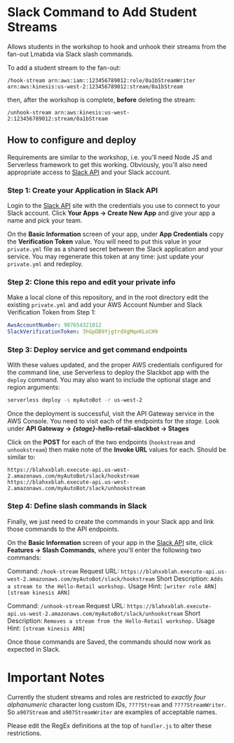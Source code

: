 # Slack Command to Add Student Streams

Allows students in the workshop to hook and unhook their streams from
 the fan-out Lmabda via Slack slash commands.

To add a student stream to the fan-out:

```
/hook-stream arn:aws:iam::123456789012:role/0a1bStreamWriter arn:aws:kinesis:us-west-2:123456789012:stream/0a1bStream
```

then, after the workshop is complete, **before** deleting the stream:

```
/unhook-stream arn:aws:kinesis:us-west-2:123456789012:stream/0a1bStream
```

## How to configure and deploy

Requirements are similar to the workshop, i.e. you'll need Node JS and Serverless framework to get this
 working. Obviously, you'll also need appropriate access to [Slack API](https://api.slack.com/) and your Slack account.

### Step 1: Create your Application in Slack API

Login to the [Slack API](https://api.slack.com/) site with the credentials you use to connect to your Slack account.
 Click **Your Apps -> Create New App** and give your app a name and pick your team.

On the **Basic Information** screen of your app, under **App Credentials** copy the **Verification Token** value.
 You will need to put this value in your `private.yml` file as a shared secret between the Slack application and
 your service. You may regenerate this token at any time: just update your `private.yml` and redeploy.

### Step 2: Clone this repo and edit your private info

Make a local clone of this repository, and in the root directory edit the existing `private.yml`
 and add your AWS Account Number and Slack Verification Token from Step 1:

```yaml
AwsAccountNumber: 987654321012
SlackVerificationToken: 3hGpDB9YjgtrdXgMqeKLoCH9
```

### Step 3: Deploy service and get command endpoints

With these values updated, and the proper AWS credentials configured for the command line, use Serverless to
  deploy the Slackbot app with the `deploy` command. You may also want to include the optional stage and region arguments:

```bash
serverless deploy -s myAutoBot -r us-west-2
```

Once the deployment is successful, visit the API Gateway service in the AWS Console. You need to visit
 each of the endpoints for the *stage*. Look under **API Gateway -> _{stage}_-hello-retail-slackbot -> Stages**

Click on the **POST** for each of the two endpoints (`hookstream` and `unhookstream`) then make note of
 the **Invoke URL** values for each. Should be similar to:

```
https://blahxxblah.execute-api.us-west-2.amazonaws.com/myAutoBot/slack/hookstream
https://blahxxblah.execute-api.us-west-2.amazonaws.com/myAutoBot/slack/unhookstream
```

### Step 4: Define slash commands in Slack

Finally, we just need to create the commands in your Slack app and link those commands to the API endpoints.

On the **Basic Information** screen of your app in the [Slack API](https://api.slack.com/) site, click **Features -> Slash Commands**, where you'll enter
 the following two commands:

Command: `/hook-stream`
Request URL: `https://blahxxblah.execute-api.us-west-2.amazonaws.com/myAutoBot/slack/hookstream`
Short Description: `Adds a stream to the Hello-Retail workshop.`
Usage Hint: `[writer role ARN] [stream kinesis ARN]`

Command: `/unhook-stream`
Request URL: `https://blahxxblah.execute-api.us-west-2.amazonaws.com/myAutoBot/slack/unhookstream`
Short Description: `Removes a stream from the Hello-Retail workshop.`
Usage Hint: `[stream kinesis ARN]`

Once those commands are Saved, the commands should now work as expected in Slack.

# Important Notes

Currently the student streams and roles are restricted to _exactly four alphanumeric_ character long custom IDs,
 `????Stream` and `????StreamWriter`. So `a907Stream` and `a907StreamWriter` are examples of acceptable
  names.

Please edit the RegEx definitions at the top of `handler.js` to alter these restrictions.
